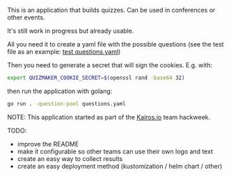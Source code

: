 This is an application that builds quizzes. Can be used in conferences or other events.

It's still work in progress but already usable.

All you need it to create a yaml file with the possible questions (see the test
file as an example: [test questions.yaml](tests/assets/question_pool.yaml))

Then you need to generate a secret that will sign the cookies. E.g. with:

```bash
export QUIZMAKER_COOKIE_SECRET=$(openssl rand -base64 32)
```

then run the application with golang:

```bash
go run . -question-pool questions.yaml
```

NOTE: This application started as part of the [Kairos.io](https://kairos.io/) team hackweek.

TODO:

- improve the README
- make it configurable so other teams can use their own logo and text
- create an easy way to collect results
- create an easy deployment method (kustomization / helm chart / other)
